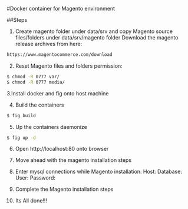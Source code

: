 #Docker container for Magento environment

##Steps

1. Create magento folder under data/srv and copy Magento source files/folders under data/srv/magento folder
Download the magento release archives from here:
```sh
https://www.magentocommerce.com/download
```
2. Reset Magento files and folders permission:
```sh
$ chmod -R 0777 var/
$ chmod -R 0777 media/
```

3.Install docker and fig onto host machine

4. Build the containers
```sh
$ fig build
```
5. Up the containers daemonize
```sh
$ fig up -d
```

6. Open http://localhost:80 onto browser

7. Move ahead with the magento installation steps

8. Enter mysql connections while Magento installation:
Host: <mysql container IP>
Database: <create a DB after bash to the mysql container>
User: <create a mysql user after bash to the mysql container and grant full access to the Magento DB>
Password: <Use the same password used while create Magento DB user>

9. Complete the Magento installation steps

10. Its All done!!!